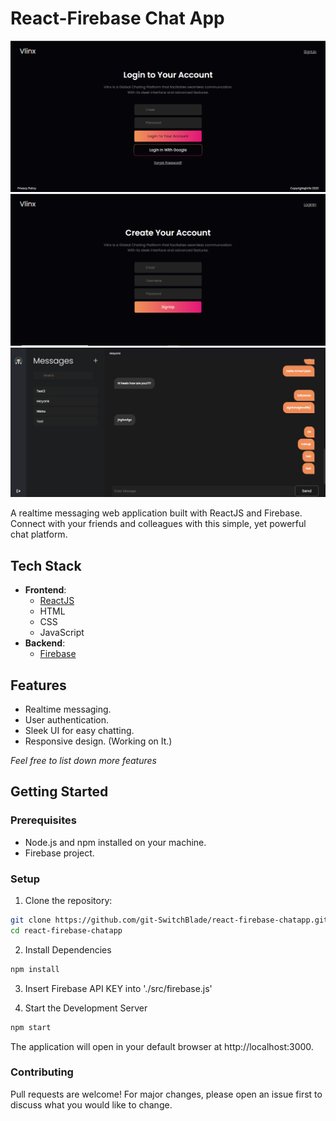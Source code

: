 # React-Firebase Chat App

![React-Firebase Chat App Screenshot](./img/login.PNG)
![React-Firebase Chat App Screenshot](./img/signup.PNG)
![React-Firebase Chat App Screenshot](./img/chat.PNG)

A realtime messaging web application built with ReactJS and Firebase. Connect with your friends and colleagues with this simple, yet powerful chat platform.

## Tech Stack

- **Frontend**:
  - [ReactJS](https://reactjs.org/)
  - HTML
  - CSS
  - JavaScript
- **Backend**:
  - [Firebase](https://firebase.google.com/)

## Features

- Realtime messaging.
- User authentication.
- Sleek UI for easy chatting.
- Responsive design. (Working on It.)

*Feel free to list down more features*

## Getting Started

### Prerequisites

- Node.js and npm installed on your machine.
- Firebase project.

### Setup

1. Clone the repository:

```bash
git clone https://github.com/git-SwitchBlade/react-firebase-chatapp.git
cd react-firebase-chatapp
```

2. Install Dependencies

```bash
npm install
```
3. Insert Firebase API KEY into './src/firebase.js'

4. Start the Development Server

```bash
npm start
```

The application will open in your default browser at http://localhost:3000.

### Contributing

Pull requests are welcome! For major changes, please open an issue first to discuss what you would like to change.


